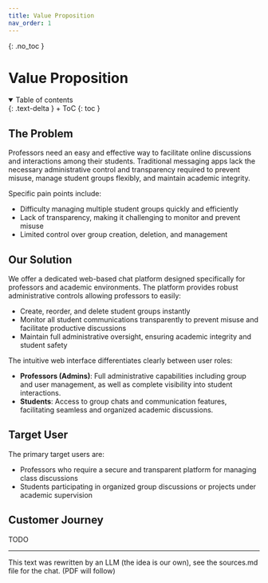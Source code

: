 ```yaml
---
title: Value Proposition
nav_order: 1
---
```


{: .no_toc }

# Value Proposition
<details open markdown="block">
{: .text-delta }
<summary>Table of contents</summary>
+ ToC
{: toc }
</details>

## The Problem
Professors need an easy and effective way to facilitate online discussions and interactions among their students. Traditional messaging apps lack the necessary administrative control and transparency required to prevent misuse, manage student groups flexibly, and maintain academic integrity.

Specific pain points include:

* Difficulty managing multiple student groups quickly and efficiently
* Lack of transparency, making it challenging to monitor and prevent misuse
* Limited control over group creation, deletion, and management

## Our Solution

We offer a dedicated web-based chat platform designed specifically for professors and academic environments. The platform provides robust administrative controls allowing professors to easily:

* Create, reorder, and delete student groups instantly
* Monitor all student communications transparently to prevent misuse and facilitate productive discussions
* Maintain full administrative oversight, ensuring academic integrity and student safety

The intuitive web interface differentiates clearly between user roles:

* **Professors (Admins)**: Full administrative capabilities including group and user management, as well as complete visibility into student interactions.
* **Students**: Access to group chats and communication features, facilitating seamless and organized academic discussions.

## Target User

The primary target users are:

* Professors who require a secure and transparent platform for managing class discussions
* Students participating in organized group discussions or projects under academic supervision

## Customer Journey

TODO

--- 
This text was rewritten by an LLM (the idea is our own), see the sources.md file for the chat. (PDF will follow)

